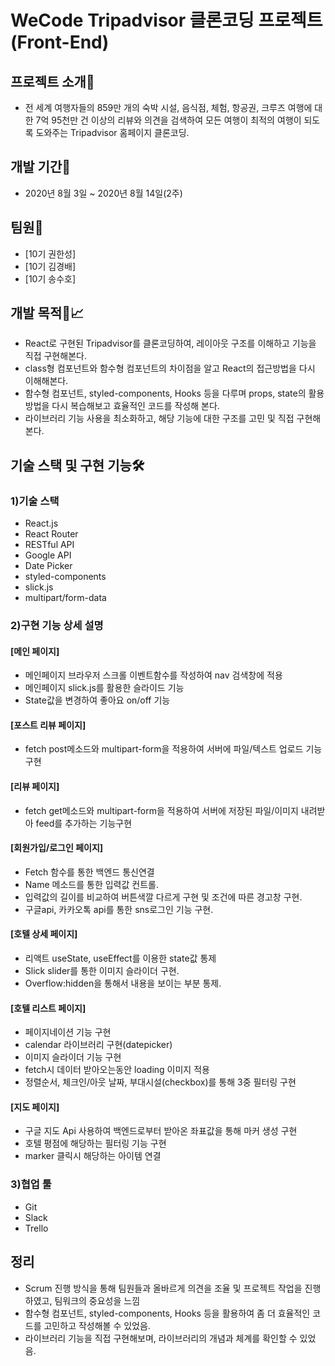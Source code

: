 # WeCode Tripadvisor 클론코딩 프로젝트 (Front-End)

## 프로젝트 소개🙌

- 전 세계 여행자들의 859만 개의 숙박 시설, 음식점, 체험, 항공권, 크루즈 여행에 대한 7억 95천만 건 이상의 리뷰와 의견을 검색하여 모든 여행이 최적의 여행이 되도록 도와주는 Tripadvisor 홈페이지 클론코딩.

## 개발 기간📆

- 2020년 8월 3일 ~ 2020년 8월 14일(2주)

## 팀원🐙

- [10기 권한성]
- [10기 김경배]
- [10기 송수호]

## 개발 목적🧾📈

- React로 구현된 Tripadvisor를 클론코딩하여, 레이아웃 구조를 이해하고 기능을 직접 구현해본다.
- class형 컴포넌트와 함수형 컴포넌트의 차이점을 알고 React의 접근방법을 다시 이해해본다.
- 함수형 컴포넌트, styled-components, Hooks 등을 다루며 props, state의 활용방법을 다시 복습해보고 효율적인 코드를 작성해 본다.
- 라이브러리 기능 사용을 최소화하고, 해당 기능에 대한 구조를 고민 및 직접 구현해본다.

## 기술 스택 및 구현 기능🛠
### 1)기술 스택
- React.js
- React Router
- RESTful API
- Google API
- Date Picker
- styled-components
- slick.js
- multipart/form-data

### 2)구현 기능 상세 설명
#### [메인 페이지]
- 메인페이지 브라우저 스크롤 이벤트함수를 작성하여 nav 검색창에 적용
- 메인페이지 slick.js를 활용한 슬라이드 기능
- State값을 변경하여 좋아요 on/off 기능

#### [포스트 리뷰 페이지]
- fetch post메소드와 multipart-form을 적용하여 서버에 파일/텍스트 업로드 기능구현

#### [리뷰 페이지]
- fetch get메소드와 multipart-form을 적용하여 서버에 저장된 파일/이미지 내려받아 feed를 추가하는 기능구현

#### [회원가입/로그인 페이지]
- Fetch 함수를 통한 백엔드 통신연결
- Name 메소드를 통한 입력값 컨트롤.
- 입력값의 길이를 비교하여 버튼색깔 다르게 구현 및 조건에 따른 경고창 구현.
- 구글api, 카카오톡 api를 통한 sns로그인 기능 구현.

#### [호텔 상세 페이지] 
- 리액트 useState, useEffect를 이용한 state값 통제
- Slick slider를 통한 이미지 슬라이더 구현.
- Overflow:hidden을 통해서 내용을 보이는 부분 통제.

#### [호텔 리스트 페이지]
- 페이지네이션 기능 구현
- calendar 라이브러리 구현(datepicker)
- 이미지 슬라이더 기능 구현
- fetch시 데이터 받아오는동안 loading 이미지 적용
- 정렬순서, 체크인/아웃 날짜, 부대시설(checkbox)를 통해 3중 필터링 구현

#### [지도 페이지]
- 구글 지도 Api 사용하여 백엔드로부터 받아온 좌표값을 통해 마커 생성 구현
- 호텔 평점에 해당하는 필터링 기능 구현
- marker 클릭시 해당하는 아이템 연결

### 3)협업 툴
- Git
- Slack
- Trello

## 정리

- Scrum 진행 방식을 통해 팀원들과 올바르게 의견을 조율 및 프로젝트 작업을 진행하였고, 팀워크의 중요성을 느낌
- 함수형 컴포넌트, styled-components, Hooks 등을 활용하여 좀 더 효율적인 코드를 고민하고 작성해볼 수 있었음.
- 라이브러리 기능을 직접 구현해보며, 라이브러리의 개념과 체계를 확인할 수 있었음.
